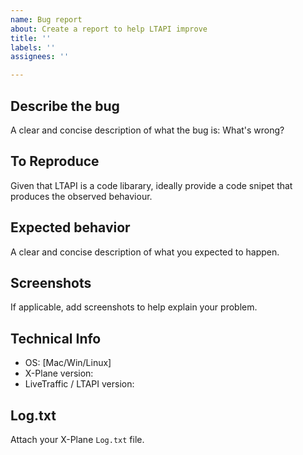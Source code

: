 ```yaml
---
name: Bug report
about: Create a report to help LTAPI improve
title: ''
labels: ''
assignees: ''

---
```


## Describe the bug
A clear and concise description of what the bug is: What's wrong?

## To Reproduce
Given that LTAPI is a code libarary, ideally provide a code snipet that produces the observed behaviour.

## Expected behavior
A clear and concise description of what you expected to happen.

## Screenshots
If applicable, add screenshots to help explain your problem.

## Technical Info
 - OS: [Mac/Win/Linux]
 - X-Plane version: 
 - LiveTraffic / LTAPI version:

## Log.txt
Attach your X-Plane `Log.txt` file.
